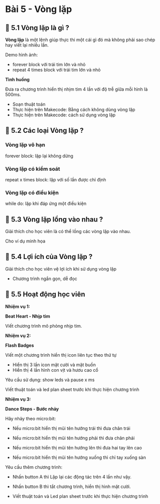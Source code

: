 # Bài 5 - Vòng lặp

## 💛 5.1 Vòng lặp là gì ?

**Vòng lặp** là một lệnh giúp thực thi một cái gì đó mà không phải sao chép hay viết lại nhiều lần.

Demo hình ảnh: 

* forever block với trái tim lớn và nhỏ
* repeat 4 times block với trái tim lớn và nhỏ

**Tình huống**

Đưa ra chương trình hiển thị nhịm tim 4 lần với độ trễ giữa mỗi hình là 500ms.

* Soạn thuật toán
* Thực hiện trên Makecode: Bằng cách không dùng vòng lặp
* Thực hiện trên Makecode:  cách sử dụng vòng lặp


## 💛 5.2 Các loại Vòng lặp ?

### Vòng lặp vô hạn 

forever block: lặp lại không dừng

### Vòng lặp có kiểm soát

repeat x times block: lặp với số lần được chỉ định

### Vòng lặp có điều kiện

while do: lặp khi đáp ứng một điều kiện


## 💛 5.3  Vòng lặp lồng vào nhau ?

Giải thích cho học viên là có thể lồng các vòng lặp vào nhau.

Cho ví dụ minh họa

## 💛 5.4 Lợi ích của Vòng lặp ?

Giải thích cho học viên vệ lợi ích khi sử dụng vòng lặp

* Chương trình ngắn gọn, dễ đọc

## 💛 5.5 Hoạt động học viên

**Nhiệm vụ 1:**

**Beat Heart - Nhịp tim**

Viết chương trình mô phỏng nhịp tim.

**Nhiệm vụ 2:**

**Flash Badges**

Viết một chương trình hiển thị icon liên tục theo thứ tự

* Hiển thị 3 lần icon mặt cười và mặt buồn
* Hiển thị 4 lần hình con vịt và hươu cao cổ

Yêu cầu sử dụng: show leds và pause x ms

Viết thuật toán và led plan sheet trước khi thực hiện chương trình


**Nhiệm vụ 3:**

**Dance Steps - Bước nhảy**

Hãy nhảy theo micro:bit:

* Nếu micro:bit hiển thị mũi tên hướng trái thì đưa chân trái

* Nếu micro:bit hiển thị mũi tên hướng phải thì đưa chân phải

* Nếu micro:bit hiển thị mũi tên hướng lên thì đưa hai tay lên cao

* Nếu micro:bit hiển thị mũi tên hướng xuống thì chỉ tay xuống sàn

Yêu cầu thêm chương trình:

* Nhấn button A thì Lặp lại các động tác trên 4 lần như vậy.
* Nhấn button B thì tắt chương trình, hiển thị hình mặt cười.

* Viết thuật toán và Led plan sheet trước khi thực hiện chương trình





